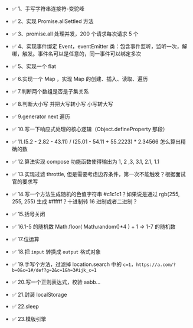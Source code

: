 - ✅ 1、手写字符串连接符-变驼峰
- ✅ 2、实现 Promise.allSettled 方法
- ✅ 3、promise.all 处理并发，200 个请求每次请求 5 个
- ✅ 4、实现事件绑定 Event，eventEmitter 类：包含事件监听，监听一次，解绑，触发。事件名可以是任意的，同一事件可以绑定多次
- ✅ 5、实现一个 flat
- ✅ 6.实现一个 Map ，实现 Map 的创建、插入、读取、遍历

- ✅ 7.判断两个数组是否是子集关系
- ✅ 8.判断大小写 并把大写转小写 小写转大写
- ✅ 9.generator next 遍历
- ✅ 10.写一下响应式处理的核心逻辑（Object.defineProperty 那段）

- ✅ 11.(5.2 - 2.82 - 43.11) / (25.01 - 54.11 + 55.2223) \* 2.34566 怎么算出精确的数
- ✅ 12.算法实现 compose 功能函数使得输出为 1, 2 ,3, 3.1, 2.1, 1.1
- ✅ 13.实现过滤 throttle, 但是需要考虑边界条件，第一次不能触发？根据面试官的要求写
- ✅ 14.写一个方法生成随机的色值字符串 #c1c1c1？如果说是通过 rgb(255, 255, 255) 生成 #ffffff？十进制转 16 进制或者二进制？

- ✅ 15.括号关闭
- ✅ 16.1-5 的随机数 Math.floor( Math.random()\*4 ) + 1 => 1-7 的随机数
- ✅ 17.位运算

- ✅ 18.把 `input` 转换成 `output` 格式对象
- ✅ 19.手写个方法，过滤掉 location.search 中的 `c=1`，`https://a.com/?b=0&c=1#/def?g=2&c=1&h=3#ijk_c=1`

- ✅ 20.写一个正则表达式，校验 aabb...
- ✅ 21.封装 localStorage
- ✅ 22.sleep
- ✅ 23.模版引擎
